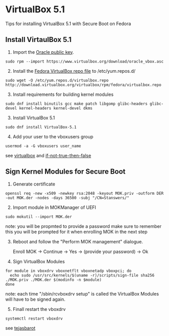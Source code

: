 # VirtualBox 5.1

Tips for installing VirtualBox 5.1 with Secure Boot on Fedora

## Install VirtaulBox 5.1

  1. Import the [Oracle public key](https://www.virtualbox.org/download/oracle_vbox.asc).

  ```
  sudo rpm --import https://www.virtualbox.org/download/oracle_vbox.asc
  ```

  2. Install the [Fedora VirtualBox repo file](http://download.virtualbox.org/virtualbox/rpm/fedora/virtualbox.repo) to /etc/yum.repos.d/

  ```
  sudo wget -O /etc/yum.repos.d/virtualbox.repo http://download.virtualbox.org/virtualbox/rpm/fedora/virtualbox.repo
  ```

  3. Install requirements for building kernel modules

  ```
  sudo dnf install binutils gcc make patch libgomp glibc-headers glibc-devel kernel-headers kernel-devel dkms
  ```

  3. Install VirtualBox 5.1

  ```
  sudo dnf install VirtualBox-5.1
  ```

  4. Add your user to the vboxusers group

  ```
  usermod -a -G vboxusers user_name
  ```

  see [virtualbox](https://www.virtualbox.org/wiki/Linux_Downloads) and [if-not-true-then-false](http://www.if-not-true-then-false.com/2010/install-virtualbox-with-yum-on-fedora-centos-red-hat-rhel/)

## Sign Kernel Modules for Secure Boot

  1. Generate certificate

  ```
  openssl req -new -x509 -newkey rsa:2048 -keyout MOK.priv -outform DER -out MOK.der -nodes -days 36500 -subj "/CN=Stanswers/"
  ```

  2. Import module in MOKManager of UEFI

  ```
  sudo mokutil --import MOK.der
  ```
  note: you will be propmted to provide a password make sure to remember this you will be prompted for it when enrolling MOK in the next step

  3.  Reboot and follow the "Perform MOK management" dialogue.

      Enroll MOK -> Continue -> Yes -> (provide your password) -> Ok
  4.  Sign VirtualBox Modules

  ```
  for module in vboxdrv vboxnetflt vboxnetadp vboxpci; do
    echo sudo /usr/src/kernels/$(uname -r)/scripts/sign-file sha256 ./MOK.priv ./MOK.der $(modinfo -n $module)
  done
  ```
  note: each time "/sbin/rcvboxdrv setup" is called the VirtualBox Modules will have to be signed again.

  5.  Finall restart the vboxdrv

  ```
  systemctl restart vboxdrv
  ```

  see [tejasbarot](http://www.tejasbarot.com/2016/07/09/virtualbox-5-x-with-secureboot-on-fedora-24-ubuntu-16-04/)
